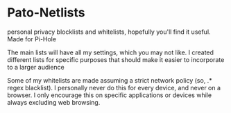 # Pato-Netlists
personal privacy blocklists and whitelists, hopefully you'll find it useful. Made for Pi-Hole

The main lists will have all my settings, which you may not like. I created different lists for specific purposes that should make it easier to incorporate to a larger audience

Some of my whitelists are made assuming a strict network policy (so, .* regex blacklist). I personally never do this for every device, and never on a browser. I only encourage this on specific applications or devices while always excluding web browsing.
